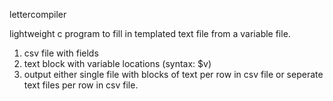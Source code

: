 lettercompiler

lightweight c program to fill in templated text file from a variable file.

1. csv file with fields
2. text block with variable locations (syntax: $v)
3. output either single file with blocks of text per row in csv file or seperate text files per row in csv file.
